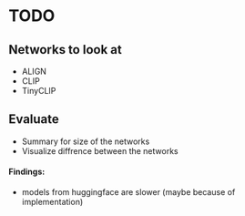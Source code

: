 # TODO

## Networks to look at
- ALIGN
- CLIP
- TinyCLIP

## Evaluate
- Summary for size of the networks
- Visualize diffrence between the networks

#### Findings:
- models from huggingface are slower (maybe because of implementation)
